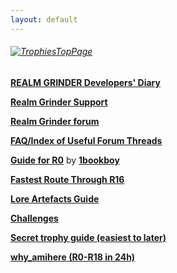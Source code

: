 ```yaml
---
layout: default
---
```


<h6><a target="_blank" research="View all games on Kongregate" href="https://www.silvergames.com/en/"><img src="/realm/assets/img/picks/kongregate_anthill.png" alt="TrophiesTopPage" align="middle"></a></h6>

**[REALM GRINDER Developers' Diary](http://www.kongregate.com/forums/8945-realm-grinder/topics/663882-realm-grinder-developers-diary-feb-19th-2018?page=3#posts-12433864)**

**[Realm Grinder Support](http://www.divinegames.it/#support)**

**[Realm Grinder forum](http://www.kongregate.com/forums/8945)**

**[FAQ/Index of Useful Forum Threads](http://www.kongregate.com/forums/8945-realm-grinder/topics/545900-faq-index-of-useful-forum-threads/)**

**[Guide for R0](http://www.kongregate.com/forums/8945-realm-grinder/topics/643873-in-depth-guide-to-starting-realm-grinder)** by **[1bookboy](http://www.kongregate.com/accounts/1bookboy)**

**[Fastest Route Through R16](http://kongregate.com/forums/8945-realm-grinder/topics/562011-guide-fastest-route-through-r16-researches/)**

**[Lore Artefacts Guide](http://www.kongregate.com/forums/8945-realm-grinder/topics/594695-new-artefacts-requirements)**

**[Challenges](http://www.kongregate.com/forums/8945-realm-grinder/topics/564368-challenges?page=1)**

**[Secret trophy guide (easiest to later)](http://www.kongregate.com/forums/8945-realm-grinder/topics/605675-secret-trophy-guide-easiest-to-later)**

**[why_amihere (R0-R18 in 24h)](http://www.kongregate.com/forums/8945-realm-grinder/topics/607521)**

